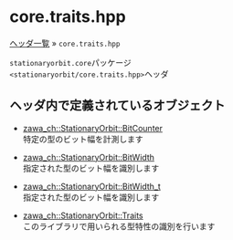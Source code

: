 # core.traits.hpp

[ヘッダ一覧](../index.md) » `core.traits.hpp`

`stationaryorbit.core`パッケージ  
`<stationaryorbit/core.traits.hpp>`ヘッダ  

## ヘッダ内で定義されているオブジェクト

- [zawa_ch::StationaryOrbit::BitCounter](../../objects/core/bitcounter.md)  
    特定の型のビット幅を計測します

- [zawa_ch::StationaryOrbit::BitWidth](../../objects/core/bitwidth.md)  
    指定された型のビット幅を識別します

- [zawa_ch::StationaryOrbit::BitWidth_t](../../objects/core/bitwidth.md)  
    指定された型のビット幅を識別します

- [zawa_ch::StationaryOrbit::Traits](../../objects/core/traits.md)  
    このライブラリで用いられる型特性の識別を行います
